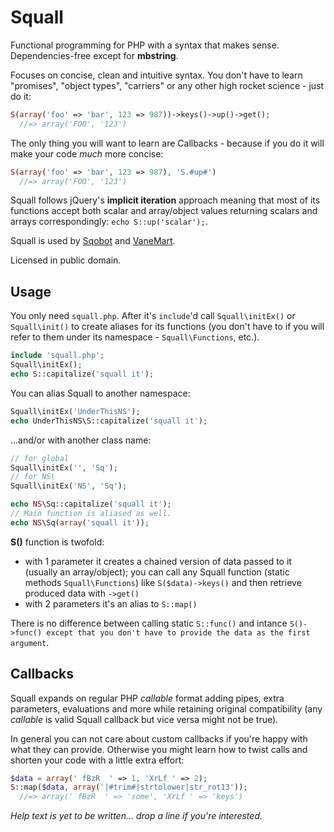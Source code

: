 # Squall

Functional programming for PHP with a syntax that makes sense. Dependencies-free except for **mbstring**.

Focuses on concise, clean and intuitive syntax. You don't have to learn "promises", "object types", "carriers" or any other high rocket science - just do it:
```PHP
S(array('foo' => 'bar', 123 => 987))->keys()->up()->get();
  //=> array('FOO', '123')
```

The only thing you will want to learn are Callbacks - because if you do it will make your code _much_ more concise:
```PHP
S(array('foo' => 'bar', 123 => 987), 'S.#up#')
  //=> array('FOO', '123')
```

Squall follows jQuery's **implicit iteration** approach meaning that most of its functions accept both scalar and array/object values returning scalars and arrays correspondingly: `echo S::up('scalar');`.

Squall is used by [Sqobot](https://github.com/ProgerXP/Sqobot) and [VaneMart](https://github.com/ProgerXP/VaneMart).

Licensed in public domain.

## Usage

You only need `squall.php`. After it's `include`'d call `Squall\initEx()` or `Squall\init()` to create aliases for its functions (you don't have to if you will refer to them under its namespace - `Squall\Functions`, etc.).

```PHP
include 'squall.php';
Squall\initEx();
echo S::capitalize('squall it');
```

You can alias Squall to another namespace:
```PHP
Squall\initEx('UnderThisNS');
echo UnderThisNS\S::capitalize('squall it');
```

...and/or with another class name:
```PHP
// for global
Squall\initEx('', 'Sq');
// for NS\
Squall\initEx('NS', 'Sq');

echo NS\Sq::capitalize('squall it');
// Main function is aliased as well.
echo NS\Sq(array('squall it'));
```

**S()** function is twofold:
* with 1 parameter it creates a chained version of data passed to it (usually an array/object); you can call any Squall function (static methods `Squall\Functions`) like `S($data)->keys()` and then retrieve produced data with `->get()`
* with 2 parameters it's an alias to `S::map()`

There is no difference between calling static `S::func()` and intance `S()->func() except that you don't have to provide the data as the first argument`.

## Callbacks

Squall expands on regular PHP _callable_ format adding pipes, extra parameters, evaluations and more while retaining original compatibility (any _callable_ is valid Squall callback but vice versa might not be true).

In general you can not care about custom callbacks if you're happy with what they can provide. Otherwise you might learn how to twist calls and shorten your code with a little extra effort:
```PHP
$data = array(' fBzR  ' => 1, 'XrLf ' => 2);
S::map($data, array('|#trim#|strtolower|str_rot13'));
  //=> array(' fBzR  ' => 'some', 'XrLf ' => 'keys')
```

_Help text is yet to be written... drop a line if you're interested._
